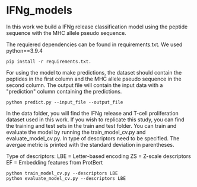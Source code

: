 # IFNg_models
In this work we build a IFNg release classification model using the peptide sequence with the MHC allele pseudo sequence. 

The requiered dependencies can be found in requirements.txt. We used python==3.9.4

```console
pip install -r requirements.txt.
```

For using the model to make predictions, the dataset should contain the peptides in the first column and the MHC allele pseudo sequence in the second column. The output file will contain the input data with a "prediction" column containing the predictions.

```console
python predict.py --input_file --output_file 
```

In the data folder, you will find the IFNg release and T-cell proliferation dataset used in this work. If you wish to replicate this study, you can find the training and test sets in the train and test folder. You can train and evaluate the model by running the train_model_cv.py and evaluate_model_cv.py. In type of descriptors need to be specified. The avergae metric is printed with the standard deviation in parentheses.

Type of descriptors:
LBE = Letter-based encoding
ZS = Z-scale descriptors
EF = Embedding features from ProtBert

```console
python train_model_cv.py --descriptors LBE
python evaluate_model_cv.py --descriptors LBE
```
